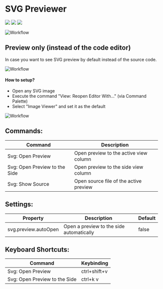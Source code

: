 # SVG Previewer

[![](https://vsmarketplacebadges.dev/version/vsce-toolroom.vscode-svg-previewer.svg)](https://marketplace.visualstudio.com/items?itemName=vsce-toolroom.vscode-svg-previewer)
[![](https://vsmarketplacebadges.dev/downloads/vsce-toolroom.vscode-svg-previewer.svg)](https://marketplace.visualstudio.com/items?itemName=vsce-toolroom.vscode-svg-previewer)
[![](https://vsmarketplacebadges.dev/rating/vsce-toolroom.vscode-svg-previewer.svg)](https://marketplace.visualstudio.com/items?itemName=vsce-toolroom.vscode-svg-previewer)

![Workflow](media/preview.gif)

## Preview only (instead of the code editor)

In case you want to see SVG preview by default instead of the source code.

![Workflow](media/preview-editor.gif)

#### How to setup?
- Open any SVG image
- Execute the command "View: Reopen Editor With..." (via Command Palette)
- Select "Image Viewer" and set it as the default

![Workflow](media/preview-editor-how-to.gif)

## Commands:

| Command                        | Description                          |
|--------------------------------|--------------------------------------|
| Svg: Open Preview              | Open preview to the active view column |
| Svg: Open Preview to the Side  | Open preview to the side view column |
| Svg: Show Source               | Open source file of the active preview |

## Settings:

| Property             | Description                              | Default |
|----------------------|------------------------------------------|---------|
| svg.preview.autoOpen | Open a preview to the side automatically | false   |

## Keyboard Shortcuts:

| Command                        | Keybinding                          |
|--------------------------------|--------------------------------------|
| Svg: Open Preview              | ctrl+shift+v |
| Svg: Open Preview to the Side  | ctrl+k v |
